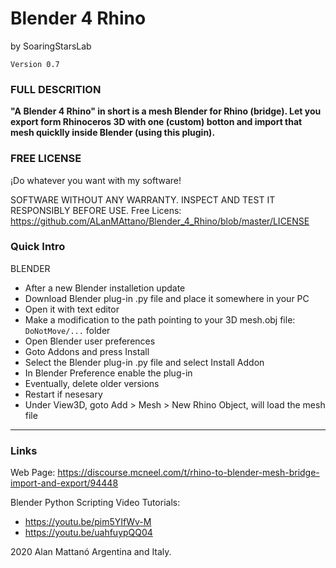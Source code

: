 # Blender 4 Rhino
by SoaringStarsLab


```
Version 0.7
```




### FULL DESCRITION

**"A Blender 4 Rhino" in short is a mesh Blender for Rhino (bridge).
Let you export form Rhinoceros 3D with one (custom) botton and import that mesh quicklly inside Blender (using this plugin).**




### FREE LICENSE

¡Do whatever you want with my software!

SOFTWARE WITHOUT ANY WARRANTY. 
INSPECT AND TEST IT RESPONSIBLY BEFORE USE.
Free Licens: https://github.com/ALanMAttano/Blender_4_Rhino/blob/master/LICENSE




### Quick Intro

BLENDER
* After a new Blender installetion update
* Download Blender plug-in .py file and place it somewhere in your PC
* Open it with text editor
* Make a modification to the path pointing to your 3D mesh.obj file: `DoNotMove/...` folder
* Open Blender user preferences
* Goto Addons and press Install
* Select the Blender plug-in .py file and select Install Addon
* In Blender Preference enable the plug-in
* Eventually, delete older versions
* Restart if nesesary
* Under View3D, goto Add > Mesh > New Rhino Object, will load the mesh file



-----------------------



### Links
Web Page: https://discourse.mcneel.com/t/rhino-to-blender-mesh-bridge-import-and-export/94448

Blender Python Scripting Video Tutorials: 
* https://youtu.be/pim5YIfWv-M
* https://youtu.be/uahfuypQQ04


2020 Alan Mattanó Argentina and Italy.
